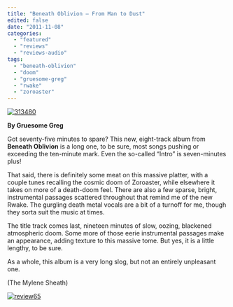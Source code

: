 ```yaml
---
title: "Beneath Oblivion – From Man to Dust"
edited: false
date: "2011-11-08"
categories:
  - "featured"
  - "reviews"
  - "reviews-audio"
tags:
  - "beneath-oblivion"
  - "doom"
  - "gruesome-greg"
  - "rwake"
  - "zoroaster"
---
```


[![](http://www.hellbound.ca/wp-content/uploads/2011/11/313480.jpg "313480")](http://www.hellbound.ca/wp-content/uploads/2011/11/313480.jpg)

**By Gruesome Greg**

Got seventy-five minutes to spare? This new, eight-track album from **Beneath Oblivion** is a long one, to be sure, most songs pushing or exceeding the ten-minute mark. Even the so-called “Intro” is seven-minutes plus!

That said, there is definitely some meat on this massive platter, with a couple tunes recalling the cosmic doom of Zoroaster, while elsewhere it takes on more of a death-doom feel. There are also a few sparse, bright, instrumental passages scattered throughout that remind me of the new Rwake. The gurgling death metal vocals are a bit of a turnoff for me, though they sorta suit the music at times.

The title track comes last, nineteen minutes of slow, oozing, blackened atmospheric doom. Some more of those eerie instrumental passages make an appearance, adding texture to this massive tome. But yes, it is a little lengthy, to be sure.

As a whole, this album is a very long slog, but not an entirely unpleasant one.

(The Mylene Sheath)

[![](http://www.hellbound.ca/wp-content/uploads/2009/08/review65.png "review65")](http://www.hellbound.ca/wp-content/uploads/2009/08/review65.png)

